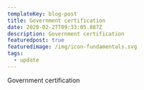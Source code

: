 ```yaml
---
templateKey: blog-post
title: Government certification
date: 2020-02-27T09:33:05.887Z
description: Government certification
featuredpost: true
featuredimage: /img/icon-fundamentals.svg
tags:
  - update
---
```

Government certification
